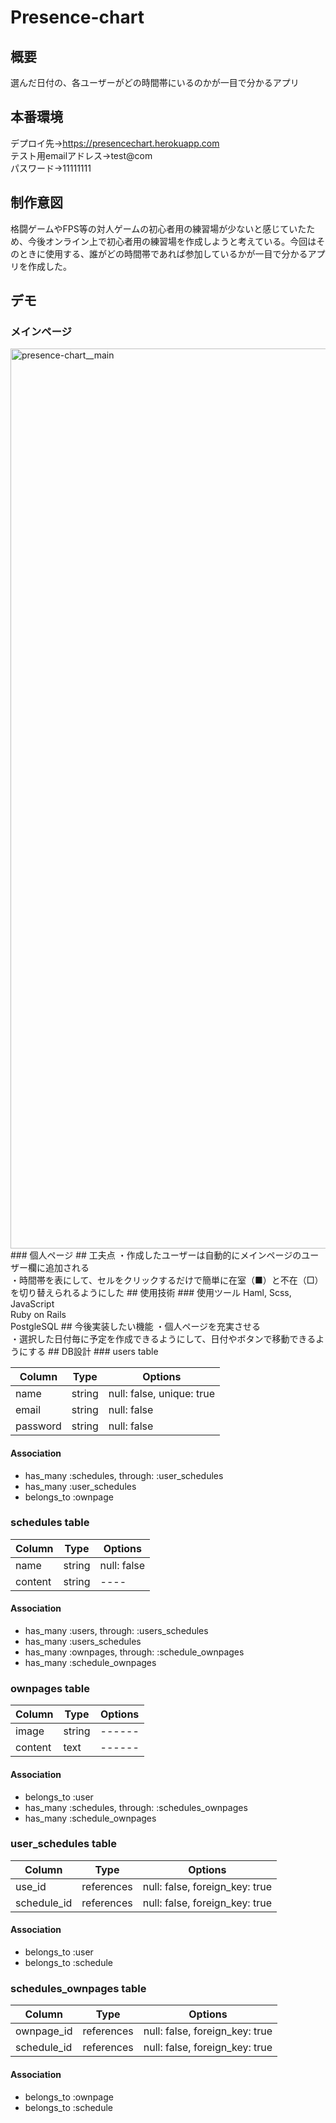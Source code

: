 # Presence-chart
## 概要
選んだ日付の、各ユーザーがどの時間帯にいるのかが一目で分かるアプリ  
## 本番環境
デプロイ先→https://presencechart.herokuapp.com  
テスト用emailアドレス→test@com  
パスワード→11111111
## 制作意図
格闘ゲームやFPS等の対人ゲームの初心者用の練習場が少ないと感じていたため、今後オンライン上で初心者用の練習場を作成しようと考えている。今回はそのときに使用する、誰がどの時間帯であれば参加しているかが一目で分かるアプリを作成した。
## デモ
### メインページ
<img width="1440" alt="presence-chart__main" src="https://user-images.githubusercontent.com/67146016/89723593-8ce18a80-da33-11ea-9364-6fbcc0f0ce53.png">
### 個人ページ
## 工夫点
・作成したユーザーは自動的にメインページのユーザー欄に追加される  <br>
・時間帯を表にして、セルをクリックするだけで簡単に在室（■）と不在（□）を切り替えられるようにした
## 使用技術
### 使用ツール
Haml,  Scss, JavaScript  <br>
Ruby on Rails  <br>
PostgleSQL
## 今後実装したい機能
・個人ページを充実させる  <br>
・選択した日付毎に予定を作成できるようにして、日付やボタンで移動できるようにする
## DB設計
### users table

|Column|Type|Options|
|------|----|-------|
|name|string|null: false, unique: true|
|email|string|null: false|
|password|string|null: false|

#### Association

- has_many :schedules, through: :user_schedules
- has_many :user_schedules
- belongs_to :ownpage

### schedules table

|Column|Type|Options|
|------|----|-------|
|name|string|null: false|
|content|string|----|

#### Association

- has_many :users, through: :users_schedules
- has_many :users_schedules
- has_many :ownpages, through: :schedule_ownpages
- has_many :schedule_ownpages

### ownpages table

|Column|Type|Options|
|------|----|-------|
|image|string|------|
|content|text|------|

#### Association

- belongs_to :user
- has_many :schedules, through: :schedules_ownpages
- has_many :schedule_ownpages

### user_schedules table

|Column|Type|Options|
|------|----|-------|
|use_id|references|null: false, foreign_key: true|
|schedule_id|references|null: false, foreign_key: true|

#### Association

- belongs_to :user
- belongs_to :schedule

### schedules_ownpages table

|Column|Type|Options|
|------|----|-------|
|ownpage_id|references|null: false, foreign_key: true|
|schedule_id|references|null: false, foreign_key: true|

#### Association

- belongs_to :ownpage
- belongs_to :schedule
